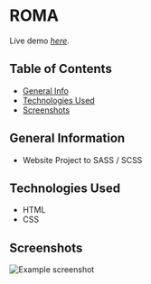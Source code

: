 # ROMA

Live demo [_here_](https://christianscholtysik.github.io/Photo_Gallery/).

## Table of Contents

- [General Info](#general-information)
- [Technologies Used](#technologies-used)
- [Screenshots](#screenshots)

## General Information

- Website Project to SASS / SCSS 

## Technologies Used

- HTML
- CSS

## Screenshots

![Example screenshot](./assets/img/christianscholtysik-github-io-1728xFULLdesktop-51f944.png)
